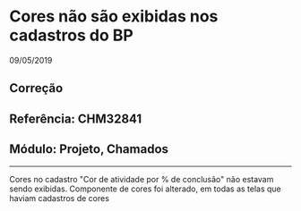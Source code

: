 # Cores não são exibidas nos cadastros do BP
09/05/2019
## Correção
## Referência: CHM32841
## Módulo: Projeto, Chamados
***

Cores no cadastro "Cor de atividade por % de conclusão" não estavam sendo exibidas.
Componente de cores foi alterado, em todas as telas que haviam cadastros de cores